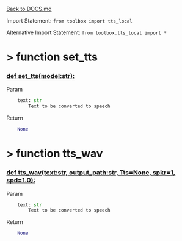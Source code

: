 [Back to DOCS.md](DOCS.md)

Import Statement: `from toolbox import tts_local`

Alternative Import Statement: `from toolbox.tts_local import *`

# >  function set_tts #

### [def set_tts(model:str):](./../toolbox/tts_local.py#L12) 

Param

```python
    text: str
        Text to be converted to speech
```

Return

```python
    None
```

# >  function tts_wav #

### [def tts_wav(text:str, output_path:str, Tts=None, spkr=1, spd=1.0):](./../toolbox/tts_local.py#L16) 

Param

```python
    text: str
        Text to be converted to speech
```

Return

```python
    None
```

